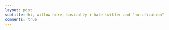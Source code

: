 ```yaml
---
layout: post
subtitle: hi, willow here, basically i hate twitter and "notification" addicted social media i've never thought of myself as a writer. i still don't, but it seems like the only medium that is easy enough for me to access that i might actually use it. that makes me feel like i'm going to be making Content but this place is for content: funny little thoughts and disjointed paragraphs. so here we are. here i am. a funny little github page.
comments: true
---
```

